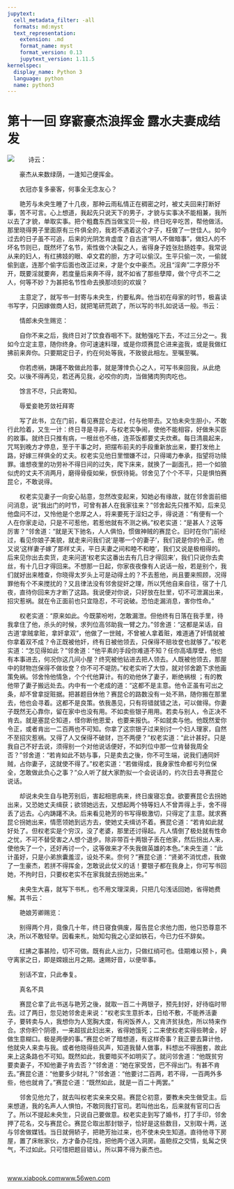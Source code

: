 ```yaml
---
jupytext:
  cell_metadata_filter: -all
  formats: md:myst
  text_representation:
    extension: .md
    format_name: myst
    format_version: 0.13
    jupytext_version: 1.11.5
kernelspec:
  display_name: Python 3
  language: python
  name: python3
---
```

# 第十一回 穿窬豪杰浪挥金 露水夫妻成结发

![](image/cover.jpg)
　　诗云：

　　豪杰从来数绿荫，一逢知己便挥金。

　　衣冠亦复多豪客，何事全无念友心？

　　艳芳与未央生睡了十几夜，那种云雨私情正在稠密之时，被丈夫回来打断好事，苦不可言。心上想道，我起先只说天下的男子，才貌与实事决不能相兼，我所以去了才貌，单取实事。把个粗蠢东西当做宝贝一般，终日吃辛吃苦，帮他做活。那里晓得男子里面原有三件俱全的，我若不遇着这个才子，枉做了一世佳人。如今过去的日子虽不可追，后来的光阴怎肯虚度？自古道“明人不做暗事”，做妇人的不坏名节则已，既然坏了名节，索性做个决裂之人，省得身子姓张肚肠姓李。我常说从来的妇人，有红拂妓的眼、卓文君的胆，方才可以偷汉。生平只偷一次，一偷就偷到底，连那个偷字后面也改正过来，才是个女中豪杰。况且“淫奔”二字原分不开，既要淫就要奔，若度量后来奔不得，就不如省了那些孽障，做个守贞不二之人，何等不妙？为甚把名节性命去换那顷刻的欢娱？

　　主意定了，就写书一封寄与未央生，约要私奔。他当初在母家的时节，极喜读书写字，只因嫁做商人妇，就把笔研荒疏了，所以写的书扎如说话一般。书云：

　　情郎未央生赐览：

　　自你不来之后，我终日对了饮食吞咽不下。就勉强吃下去，不过三分之一。我如今立定主意，随你终身。你可速速料理，或是你烦赛昆仑进来盗我，或是我做红拂前来奔你。只要期定日子，约在何处等我，不致彼此相左。至嘱至嘱。

　　你若虑祸，踌躇不敢做此险事，就是薄悻负心之人，可写书来回我，从此绝交。以後不得再见，若还再见我，必咬你的肉，当做猪肉狗肉吃也。

　　馀言不尽，只此寄知。

　　辱爱妾艳芳敛衽拜寄

　　写了此书，立在门前，看见赛昆仑走过，付与他带去。又怕未央生胆小，不敢行此险着，又生一计：终日寻是寻非，与权老实争闹，使他不能相容，好做朱买臣的故事。就终日只推有病，一根丝也不络，连茶饭都要丈夫炊煮。每日清晨起来，咒骂到晚方才停息，至于干事之时，把摆布前夫的手段重新放出来，要打发他上路，好嫁三样俱全的丈夫。权老实见他日里憎嫌不过，只得竭力奉承，指望将功赎罪。谁想夜里的功劳补不得日间的过失，爬下床来，就换了一副面孔，把一个如狼似虎的丈夫不消两月，磨得骨瘦如柴，恹恹待毙。邻舍见了个个不平，只是惧怕赛昆仑，不敢说得。

　　权老实见妻子一向安心贴意，忽然改变起来，知她必有缘故，就在邻舍面前细问消息，说“我出门的时节，可曾有甚人在我家往来？”邻舍起先只推不知，后来见他盘问不过，又怜他是个忠厚之人，将来要死于淫妇之手，得说道：“有便有一个人在你家走动，只是不可惹他，若惹他就有不测之祸。”权老实道：“是甚人？这等厉害？”邻舍道：“就是天下驰名，人人俱怕，惯做神贼的赛昆仑。旧时在你门前经过，看见你娘子美貌，就走来问我们说‘是哪一个的妻子’，我们说是你的令正。他又说‘这样妻子嫁了那样丈夫，平日夫妻之间和睦不和睦’，我们又说是极相得的。后来见你出去卖货，走来问道‘权老实这番出去有几日才得回来’，我们只说你去卖丝，有十几日才得回来。不想那一日起，你家夜夜像有人说话一般，若是别个，我们就好出来稽查，你晓得太岁头上可是动得土的？不去惹他，尚且要来照顾，况得罪他有个不来搅扰的？又且律法没有邻舍捉奸之理，所以凭他自来自往，宿了十几夜，直待你回来方才断了这路。我说便对你说，只好放在肚里，切不可泄漏出来，招灾惹祸。就在令正面前也只宜隐忍，不可说破。恐怕走漏消息，害你性命。”

　　权老实道：“原来如此。今既蒙吩咐，怎敢漏泄。但他终有日落在我手里，待我拿住了他，杀头的时候，求列位高邻助我一臂之力。”邻舍道：“这都是呆话，自古道‘拿贼拿赃，拿奸拿双”，他做了一世贼，不曾被人拿着赃，难道通了奸情就被你拿着双不成？令正既被他奸，终有日被他领去，只保得不赔妆奁也就够了。”权老实道：“怎见得如此？”邻舍道：“他平素的手段你难道不知？任你高墙厚壁，他也有本事进去，何况你这几间小屋？终究被他钻进去把人领去。人既被他领去，那屋中的财物岂保得不做妆奁？你不可不堤防。”权老实听了大惊，就对邻舍跪下求他画策免祸。邻舍怜他情急，个个代他算计。有的劝他休了妻子，断绝祸根 ；有的教他带了妻子搬远处去。内中有一个老成的道：“这都不是主意。他令正虽有可出之条，却不曾拿捉赃据。把甚题目休他？赛昆仑的路数没有一处不熟，随你搬在那里去，他也会寻着。这都不是良策。依我愚见，只有将错就错之法，可以做得。你妻子既然无心靠你，留在家中也没有用。不如卖些银子用用。若卖与别人，令正决不肯去。就是塞昆仑知道，怪你断他恩爱，也要来报仇。不如就卖与他。他既然爱你令正，或者肯出一二百两也不可知。你拿了这宗银子过来别讨一个妇人理家，自然不至招灾惹祸。又得了人又保得不破财，岂不两便？”权老实道：“此计甚好。只是我自己不好去说，须得别一个对他说话便好，不如列位中那一位肯替我周全否？”邻舍道：“若肯如此不妨与事，只是卖去之後，你不可生端，说我们通同奸贼，占你妻子，这就使不得了。”权老实道：“若做得成，我身家性命都亏列位保全，怎敢做此负心之事？”众人听了就大家酌拟一个会说话的，约次日去寻赛昆仑说话。

　　却说未央生自与艳芳别后，害起相思病来，终日废寝忘食。欲要赛昆仑去拐她出来，又恐她丈夫缉获；欲领她远去，又想起两个特等妇人不曾弄得上手，舍不得丢了远去。心内踌躇不决。后来看见艳芳的书写得极激切，只得定了主意。就求赛昆仑拐她出来，情愿领她到远方去，使她丈夫缉访不着。赛昆仑道：“若肯如此就好处了。但权老实是个穷汉，没了老婆，那里还讨得起。凡人情倒了极处就有性命之忧，不可不替受害之人想个退步。除非带百十两银子丢在他家，然后拐出人来，使他失了一个，还好再讨一个，这等做来才不失我做英雄的本色。”未央生道：“此计虽好，只是小弟旅囊羞涩，设处不来。奈何？”赛昆仑道：“贤弟不消忧虑，我做了一生豪杰，若拼不得挥金，怎敢说此仗义的话！要银子都在我身上，你可写书回她，不拘时日，只要权老实不在家我就去拐她出来。”

　　未央生大喜，就写下书札，也不用文理深奥，只把几句浅话回她，省得她费解。其书云：

　　艳娘芳卿赐览：

　　别得两个月，竟像几十年，终日寝食俱废，履告昆仑求他力图，他只恐尊意不决，所以不敢轻举。因看来札，始知勾我之心坚如铁石，今已力任不辞矣。

　　红拂之事甚险，切不可做。既有此人出力，只做红绡可也。佳期难以预卜，典守离家之日，即是嫦娥出月之期。速赐好音，以便举事。

　　别话不宜，只此奉复。

　　真名不具

　　赛昆仑拿了此书送与艳芳之後，就取一百二十两银子，预先封好，好待临时带去。过了两日，忽见她邻舍走来说：“权老实生意折本，日给不敷，不能养活妻子，要转卖与人，我想你为人宽胸大度，有闲饭养人，又肯济贫扶危，所以特来作合。求你积个阴德，一来超拔此妇出来，省得她饿死；二来使权老实得些聘金，好做生意糊口。极是两便的事。”赛昆仑听了暗想道，有这样奇事？我正要去算计他，他就央人来卖与我。或者他晓得些风声，知道我替人做事，料想出不得圈套，故此来上这条路也不可知。既然如此，我要暗买不如明买了。就问邻舍道：“他既贫穷要卖妻子，不知他妻子肯去否？”邻舍道：“她在家受苦，巴不得出门。有甚不肯去。”赛昆仑道：“他要多少财礼？”邻舍道：“他要讨二百两，若不得，一百两外多些，他也就肯了。”赛昆仑道：“既然如此，就是一百二十两罢。”

　　邻舍见他允了，就去叫权老实亲来交易。赛昆仑初意，要教未央生做受主。后来想道，我的名声人人惧怕，不敢同我打官司。若叫他出名，后来就有官司口舌了。所以不提起未央生，只说自己要做意。权老实走到写了婚书，打了手印，邻舍押了花名，交与赛昆仑。赛昆仑取出那封银子，恰好是这些数目，又别取十两，送与邻舍做媒钱。当日就佣轿子，把艳芳抬过来，也不使未央生知道。直待他寻下房屋，置了床帐家伙，方才备办花烛，把他两个送入洞房。虽鲍叔之交情，虬髯之侠气，不过如此。只可惜把题目错认，所以算不得为豪杰也。

　　

www.xiabook.comwww.56wen.com

